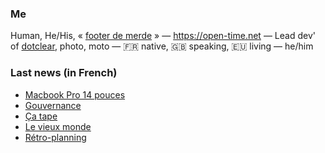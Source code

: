 ### Me

Human, He/His, « [footer de merde](https://open-time.net/post/2013/07/17/La-veritable-histoire-du-Footer-de-merde-) » — https://open-time.net — Lead dev' of [dotclear](https://git.dotclear.org/dev/dotclear), photo, moto — 🇫🇷 native, 🇬🇧 speaking, 🇪🇺 living — he/him

### Last news (in French)

<!-- BLOG-POST-LIST:START -->
- [Macbook Pro 14 pouces](https://open-time.net/post/2022/11/24/Macbook-Pro-14-pouces)
- [Gouvernance](https://open-time.net/post/2022/11/23/Gouvernance)
- [Ça tape](https://open-time.net/post/2022/11/22/Ca-tape)
- [Le vieux monde](https://open-time.net/post/2022/11/21/Le-vieux-monde)
- [Rétro-planning](https://open-time.net/post/2022/11/20/Retro-planning)
<!-- BLOG-POST-LIST:END -->
